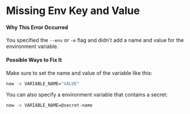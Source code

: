 # Missing Env Key and Value

#### Why This Error Occurred

You specified the `--env` or `-e` flag and didn't add a name and value for the environment variable.

#### Possible Ways to Fix It

Make sure to set the name and value of the variable like this:

```bash
now -e VARIABLE_NAME="VALUE"
```

You can also specify a environment variable that contains a secret:

```bash
now -e VARIABLE_NAME=@secret-name
```

